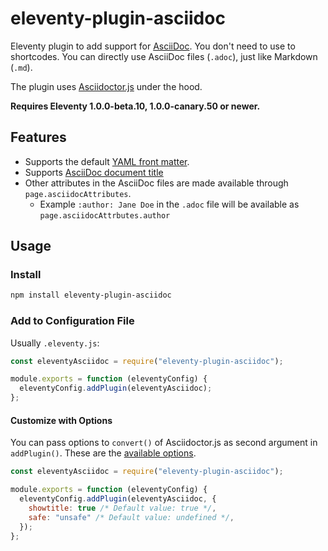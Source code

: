 # eleventy-plugin-asciidoc

Eleventy plugin to add support for [AsciiDoc](https://asciidoc.org/). You don't need to use to shortcodes. You can directly use AsciiDoc files (`.adoc`), just like Markdown (`.md`).

The plugin uses [Asciidoctor.js](https://docs.asciidoctor.org/asciidoctor.js) under the hood.

**Requires Eleventy 1.0.0-beta.10, 1.0.0-canary.50 or newer.**

## Features

- Supports the default [YAML front matter](https://www.11ty.dev/docs/data-frontmatter/).
- Supports [AsciiDoc document title](https://docs.asciidoctor.org/asciidoc/latest/document/title/#title-syntax)
- Other attributes in the AsciiDoc files are made available through `page.asciidocAttributes`.
  - Example `:author: Jane Doe` in the `.adoc` file will be available as `page.asciidocAttrbutes.author`

## Usage

### Install

```sh
npm install eleventy-plugin-asciidoc
```

### Add to Configuration File

Usually `.eleventy.js`:

```js
const eleventyAsciidoc = require("eleventy-plugin-asciidoc");

module.exports = function (eleventyConfig) {
  eleventyConfig.addPlugin(eleventyAsciidoc);
};
```

#### Customize with Options

You can pass options to `convert()` of Asciidoctor.js as second argument in `addPlugin()`. These are the [available options](https://docs.asciidoctor.org/asciidoctor.js/latest/processor/convert-options/).

```js
const eleventyAsciidoc = require("eleventy-plugin-asciidoc");

module.exports = function (eleventyConfig) {
  eleventyConfig.addPlugin(eleventyAsciidoc, {
    showtitle: true /* Default value: true */,
    safe: "unsafe" /* Default value: undefined */,
  });
};
```
